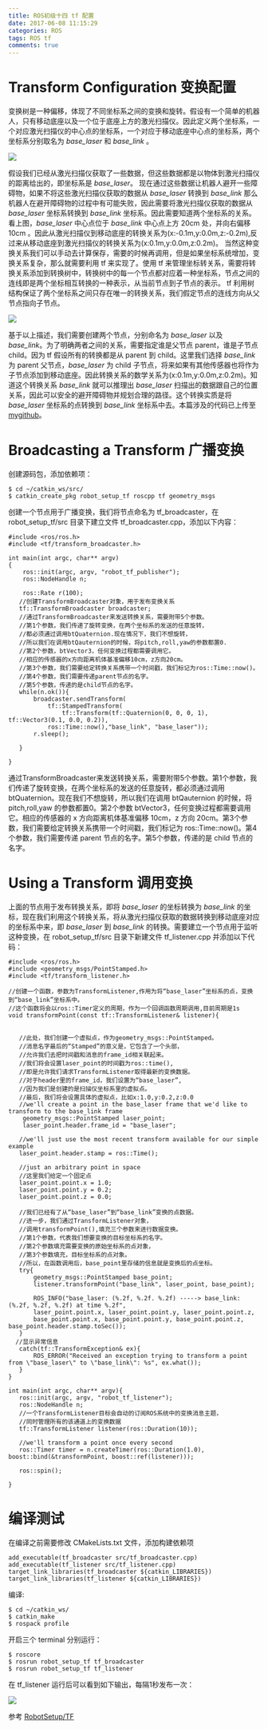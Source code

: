 ```yaml
---
title: ROS初级十四 tf 配置
date: 2017-06-08 11:15:29
categories: ROS
tags: ROS tf
comments: true
---
```

# Transform Configuration 变换配置
变换树是一种偏移，体现了不同坐标系之间的变换和旋转。假设有一个简单的机器人，只有移动底座以及一个位于底座上方的激光扫描仪。因此定义两个坐标系，一个对应激光扫描仪的中心点的坐标系，一个对应于移动底座中心点的坐标系，两个坐标系分别取名为 *base_laser* 和 *base_link* 。

![](ros-primary-tutorial-14/simple_robot.png)
<!--more-->
假设我们已经从激光扫描仪获取了一些数据，但这些数据都是以物体到激光扫描仪的距离给出的，即坐标系是 *base_laser*。 现在通过这些数据让机器人避开一些障碍物，如果不将这些激光扫描仪获取的数据从 *base_laser* 转换到 *base_link* 那么机器人在避开障碍物的过程中有可能失败，因此需要将激光扫描仪获取的数据从 *base_laser* 坐标系转换到 *base_link* 坐标系。因此需要知道两个坐标系的关系。看上图，*base_laser* 中心点位于 *base_link* 中心点上方 20cm 处，并向右偏移 10cm 。因此从激光扫描仪到移动底座的转换关系为(x:-0.1m,y:0.0m,z:-0.2m),反过来从移动底座到激光扫描仪的转换关系为(x:0.1m,y:0.0m,z:0.2m)。
当然这种变换关系我们可以手动去计算保存，需要的时候再调用，但是如果坐标系统增加，变换关系复杂，那么就需要利用 tf 来实现了。使用 tf 来管理坐标转关系，需要将转换关系添加到转换树中，转换树中的每一个节点都对应着一种坐标系，节点之间的连线即是两个坐标相互转换的一种表示，从当前节点到子节点的表示。 tf 利用树结构保证了两个坐标系之间只存在唯一的转换关系，我们假定节点的连线方向从父节点指向子节点。

![](ros-primary-tutorial-14/tf_robot.png)

基于以上描述，我们需要创建两个节点，分别命名为 *base_laser* 以及 *base_link*。为了明确两者之间的关系，需要指定谁是父节点 parent，谁是子节点 child。因为 tf 假设所有的转换都是从 parent 到 child。这里我们选择 *base_link* 为 parent 父节点，*base_laser* 为 child 子节点，将来如果有其他传感器也将作为子节点添加到移动底座。因此转换关系的数学关系为(x:0.1m,y:0.0m,z:0.2m)。知道这个转换关系 *base_link* 就可以推理出 *base_laser* 扫描出的数据跟自己的位置关系，因此可以安全的避开障碍物并规划合理的路径。这个转换实质是将 *base_laser* 坐标系的点转换到 *base_link* 坐标系中去。本篇涉及的代码已上传至 [mygithub](https://github.com/StevenShiChina/robot_setup_tf)。
# Broadcasting a Transform 广播变换
创建源码包，添加依赖项：
   ```
 $ cd ~/catkin_ws/src/
 $ catkin_create_pkg robot_setup_tf roscpp tf geometry_msgs
   ```
创建一个节点用于广播变换，我们将节点命名为 tf_broadcaster，在 robot_setup_tf/src 目录下建立文件 tf_broadcaster.cpp，添加以下内容：
   ```
 #include <ros/ros.h>
 #include <tf/transform_broadcaster.h>
  
   int main(int argc, char** argv)
   {
       ros::init(argc, argv, "robot_tf_publisher");
       ros::NodeHandle n;
  
       ros::Rate r(100);
      //创建TransformBroadcaster对象，用于发布变换关系
      tf::TransformBroadcaster broadcaster;
      //通过TransformBroadcaster来发送转换关系，需要附带5个参数。
      //第1个参数，我们传递了旋转变换，在两个坐标系的发送的任意旋转，
      //都必须通过调用btQuaternion.现在情况下，我们不想旋转，
      //所以我们在调用btQauternion的时候，将pitch,roll,yaw的参数都置0.
      //第2个参数，btVector3，任何变换过程都需要调用它。
      //相应的传感器的x方向距离机体基准偏移10cm，z方向20cm。
      //第3个参数，我们需要给定转换关系携带一个时间戳，我们标记为ros::Time::now()。
      //第4个参数，我们需要传递parent节点的名字。
      //第5个参数，传递的是child节点的名字。
      while(n.ok()){
          broadcaster.sendTransform(
              tf::StampedTransform(
                  tf::Transform(tf::Quaternion(0, 0, 0, 1), tf::Vector3(0.1, 0.0, 0.2)),
              ros::Time::now(),"base_link", "base_laser"));
          r.sleep();
 
      }
 
  }

   ```
通过TransformBroadcaster来发送转换关系，需要附带5个参数。第1个参数，我们传递了旋转变换，在两个坐标系的发送的任意旋转，都必须通过调用 btQuaternion。现在我们不想旋转，所以我们在调用 btQauternion 的时候，将 pitch,roll,yaw 的参数都置0。第2个参数 btVector3，任何变换过程都需要调用它。相应的传感器的 x 方向距离机体基准偏移 10cm，z 方向 20cm。第3个参数，我们需要给定转换关系携带一个时间戳，我们标记为 ros::Time::now()。第4个参数，我们需要传递 parent 节点的名字。第5个参数，传递的是 child 节点的名字。 

# Using a Transform 调用变换 
上面的节点用于发布转换关系，即将 *base_laser* 的坐标转换为 *base_link* 的坐标，现在我们利用这个转换关系，将从激光扫描仪获取的数据转换到移动底座对应的坐标系中来，即 *base_laser* 到 *base_link* 的转换。需要建立一个节点用于监听这种变换，在 robot_setup_tf/src 目录下新建文件 tf_listener.cpp 并添加以下代码：
   ```
 #include <ros/ros.h>
 #include <geometry_msgs/PointStamped.h>
 #include <tf/transform_listener.h>
  
//创建一个函数，参数为TransformListener,作用为将“base_laser”坐标系的点，变换到“base_link”坐标系中。
//这个函数将会以ros::Timer定义的周期，作为一个回调函数周期调用,目前周期是1s
 void transformPoint(const tf::TransformListener& listener){
       
     
      //此处，我们创建一个虚拟点，作为geometry_msgs::PointStamped。
      //消息名字最后的“Stamped”的意义是，它包含了一个头部，
      //允许我们去把时间戳和消息的frame_id相关联起来。
      //我们将会设置laser_point的时间戳为ros::time(),
      //即是允许我们请求TransformListener取得最新的变换数据。
      //对于header里的frame_id，我们设置为“base_laser”,
      //因为我们是创建的是扫描仪坐标系里的虚拟点。
      //最后，我们将会设置具体的虚拟点，比如x:1.0,y:0.2,z:0.0 
      //we'll create a point in the base_laser frame that we'd like to transform to the base_link frame
       geometry_msgs::PointStamped laser_point;
       laser_point.header.frame_id = "base_laser";
  
      //we'll just use the most recent transform available for our simple example
      laser_point.header.stamp = ros::Time();
 
      //just an arbitrary point in space
      //这里我们给定一个固定点
      laser_point.point.x = 1.0;
      laser_point.point.y = 0.2;
      laser_point.point.z = 0.0;
 
      //我们已经有了从“base_laser”到“base_link”变换的点数据。
      //进一步，我们通过TransformListener对象，
      //调用transformPoint(),填充三个参数来进行数据变换。
      //第1个参数，代表我们想要变换的目标坐标系的名字。
      //第2个参数填充需要变换的原始坐标系的点对象，
      //第3个参数填充，目标坐标系的点对象。
      //所以，在函数调用后，base_point里存储的信息就是变换后的点坐标。 
      try{
          geometry_msgs::PointStamped base_point;
          listener.transformPoint("base_link", laser_point, base_point);
 
          ROS_INFO("base_laser: (%.2f, %.2f. %.2f) -----> base_link: (%.2f, %.2f, %.2f) at time %.2f",
          laser_point.point.x, laser_point.point.y, laser_point.point.z,
          base_point.point.x, base_point.point.y, base_point.point.z, base_point.header.stamp.toSec());
      }
     //显示异常信息
      catch(tf::TransformException& ex){
          ROS_ERROR("Received an exception trying to transform a point from \"base_laser\" to \"base_link\": %s", ex.what());
      }
  }
 
 int main(int argc, char** argv){
      ros::init(argc, argv, "robot_tf_listener");
      ros::NodeHandle n;
      //一个TransformListener目标会自动的订阅ROS系统中的变换消息主题，
      //同时管理所有的该通道上的变换数据
      tf::TransformListener listener(ros::Duration(10));
 
      //we'll transform a point once every second
      ros::Timer timer = n.createTimer(ros::Duration(1.0), boost::bind(&transformPoint, boost::ref(listener)));
 
      ros::spin();
 
 }
   ```
# 编译测试
在编译之前需要修改 CMakeLists.txt 文件，添加构建依赖项
   ```
add_executable(tf_broadcaster src/tf_broadcaster.cpp)
add_executable(tf_listener src/tf_listener.cpp)
target_link_libraries(tf_broadcaster ${catkin_LIBRARIES})
target_link_libraries(tf_listener ${catkin_LIBRARIES})
   ```
编译:
   ```
 $ cd ~/catkin_ws/
 $ catkin_make
 $ rospack profile
   ```
开启三个 terminal 分别运行：
   ```
 $ roscore
 $ rosrun robot_setup_tf tf_broadcaster
 $ rosrun robot_setup_tf tf_listener
   ```
在 tf_listener 运行后可以看到如下输出，每隔1秒发布一次：

![](ros-primary-tutorial-14/tf.png)

参考 [RobotSetup/TF](http://wiki.ros.org/cn/navigation/Tutorials/RobotSetup/TF)
